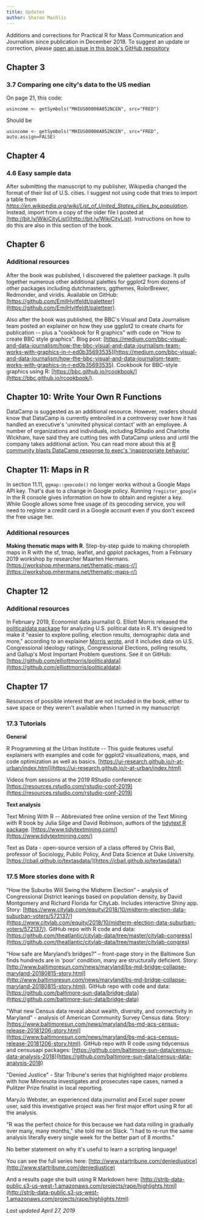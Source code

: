 ```yaml
---
title: Updates
author: Sharon Machlis
---
```



Additions and corrections for Practical R for Mass Communication and Journalism since publication in December 2018. To suggest an update or correction, please [open an issue in this book's GitHub repository](https://github.com/smach/R4JournalismBook/issues)

## Chapter 3

### 3.7 Comparing one city's data to the US median

On page 21, this code:

`usincome <- getSymbols("MHIUS00000A052NCEN", src="FRED")`

Should be

`usincome <- getSymbols("MHIUS00000A052NCEN", src="FRED", auto.assign=FALSE)`

## Chapter 4

### 4.6 Easy sample data

After submitting the manuscript to my publisher, Wikipedia changed the format of their list of U.S. cities. I suggest not using code that tries to import a table from _https://en.wikipedia.org/wiki/List_of_United_States_cities_by_population_. Instead, import from a copy of the older file I posted at [http://bit.ly/WikiCityList](http://bit.ly/WikiCityList). Instructions on how to do this are also in this section of the book.

## Chapter 6

### Additional resources

After the book was published, I discovered the paletteer package. It  pulls together numerous other additional palettes for ggplot2 from dozens of other packages including dutchmasters, ggthemes, RolorBrewer, Redmonder, and viridis. Available on GitHub: [https://github.com/EmilHvitfeldt/paletteer](https://github.com/EmilHvitfeldt/paletteer).

Also after the book was published, the BBC's Visual and Data Journalism team posted an explainer on how they use ggplot2 to create charts for publication -- plus a "cookbook for R graphics" with code on "How to create BBC style graphics". Blog post: [https://medium.com/bbc-visual-and-data-journalism/how-the-bbc-visual-and-data-journalism-team-works-with-graphics-in-r-ed0b35693535](https://medium.com/bbc-visual-and-data-journalism/how-the-bbc-visual-and-data-journalism-team-works-with-graphics-in-r-ed0b35693535). Cookbook for BBC-style graphics using R: [https://bbc.github.io/rcookbook/](https://bbc.github.io/rcookbook/).

## Chapter 10: Write Your Own R Functions

DataCamp is suggested as an additional resource. However, readers should know that DataCamp is currently embroiled in a controversy over how it has handled an executive's 'uninvited physical contact' with an employee. A number of organizations and individuals, including RStudio and Charlotte Wickham, have said they are cutting ties with DataCamp unless and until the company takes additional action. You can read more about this at [R community blasts DataCamp response to exec's 'inappropriate behavior'](https://www.computerworld.com/article/3389684/r-community-blasts-datacamp-response-to-execs-inappropriate-behavior.html)


## Chapter 11: Maps in R

In section 11.11, `ggmap::geocode()` no longer works without a Google Maps API key. That's due to a change in Google policy. Running `?register_google` in the R console gives information on how to obtain and register a key. While Google allows some free usage of its geocoding service, you will need to register a credit card in a Google account even if you don't exceed the free usage tier.

### Additional resources

**Making thematic maps with R**. Step-by-step guide to making choropleth maps in R with the sf, tmap, leaflet, and gpplot packages, from a February 2019 workshop by researcher Maarten Hermans. [https://workshop.mhermans.net/thematic-maps-r/](https://workshop.mhermans.net/thematic-maps-r/)

## Chapter 12

### Additional resources

In February 2019, Economist data journalist G. Elliott Morris released the [politicaldata package](https://github.com/elliottmorris/politicaldata) for analyzing U.S. political data in R. It's designed to make it "easier to explore polling, election results, demographic data and more," according to an explainer [Morris wrote](https://www.thecrosstab.com/project/politicaldata-package/), and it includes data on U.S. Congressional ideology ratings, Congressional Elections, polling results, and Gallup's Most Important Problem questions. See it on GitHub: [https://github.com/elliottmorris/politicaldata](https://github.com/elliottmorris/politicaldata).


## Chapter 17

Resources of possible interest that are not included in the book, either to save space or they weren't available when I turned in my manuscript:

### 17.3 Tutorials

**General**

R Programming at the Urban Institute -- This guide features useful explainers with examples and code for ggplot2 visualizations, maps, and code optimization as well as basics. [https://ui-research.github.io/r-at-urban/index.html](https://ui-research.github.io/r-at-urban/index.html)

Videos from sessions at the 2019 RStudio conference: [https://resources.rstudio.com/rstudio-conf-2019](https://resources.rstudio.com/rstudio-conf-2019)

**Text analysis**

Text Mining With R -- Abbreviated free online version of the Text Mining with R book by Julia Silge and David Robinson, authors of the [tidytext R package](https://cran.r-project.org/web/packages/tidytext/index.html). [https://www.tidytextmining.com/](https://www.tidytextmining.com/)

Text as Data - open-source version of a class offered by Chris Bail, professor of Sociology, Public Policy, And Data Science at Duke University. [https://cbail.github.io/textasdata/](https://cbail.github.io/textasdata/)

### 17.5 More stories done with R

“How the Suburbs Will Swing the Midterm Election” – analysis of Congressional District leanings based on population density, by David Montgomery and Richard Florida for CityLab. Includes interactive Shiny app. Story: [https://www.citylab.com/equity/2018/10/midterm-election-data-suburban-voters/572137/](https://www.citylab.com/equity/2018/10/midterm-election-data-suburban-voters/572137/). GitHub repo with R code and data: [https://github.com/theatlantic/citylab-data/tree/master/citylab-congress](https://github.com/theatlantic/citylab-data/tree/master/citylab-congres)

“How safe are Maryland’s bridges?” – front-page story in the Baltimore Sun finds hundreds are in ‘poor’ condition, many are structurally deficient. Story: [http://www.baltimoresun.com/news/maryland/bs-md-bridge-collapse-maryland-20180815-story.html](http://www.baltimoresun.com/news/maryland/bs-md-bridge-collapse-maryland-20180815-story.html). GitHub repo with code and data: [https://github.com/baltimore-sun-data/bridge-data](https://github.com/baltimore-sun-data/bridge-data)

"What new Census data reveal about wealth, diversity, and connectivity in Maryland" - analysis of American Community Survey Census data. Story: [https://www.baltimoresun.com/news/maryland/bs-md-acs-census-release-20181206-story.html](https://www.baltimoresun.com/news/maryland/bs-md-acs-census-release-20181206-story.html). GitHub repo with R code using tidycensus and censusapi packages: [https://github.com/baltimore-sun-data/census-data-analysis-2018](https://github.com/baltimore-sun-data/census-data-analysis-2018)

"Denied Justice" - Star Tribune's series that highlighted  major problems with how Minnesota investigates and prosecutes rape cases, named a Pulitzer Prize finalist in local reporting. 

MaryJo Webster, an experienced data journalist and Excel super power user, said this investigative project was her first major effort using R for all the analysis. 

"R was the perfect choice for this because we had data rolling in gradually over many, many months," she told me on Slack. "I had to re-run the same analysis literally every single week for the better part of 8 months."

No better statement on why it's useful to learn a scripting language!

You can see the full series here:
[http://www.startribune.com/deniedjustice](http://www.startribune.com/deniedjustice)

And a results page she built using R Markdown here:
[http://strib-data-public.s3-us-west-1.amazonaws.com/projects/rape/highlights.html](http://strib-data-public.s3-us-west-1.amazonaws.com/projects/rape/highlights.html)

_Last updated April 27, 2019_